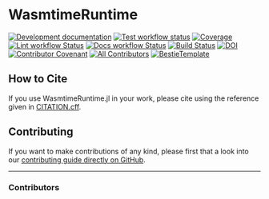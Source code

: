 # WasmtimeRuntime

<!-- [![Stable Documentation](https://img.shields.io/badge/docs-stable-blue.svg)](https://damourChris.github.io/WasmtimeRuntime.jl/stable) -->
[![Development documentation](https://img.shields.io/badge/docs-dev-blue.svg)](https://damourChris.github.io/WasmtimeRuntime.jl/dev)
[![Test workflow status](https://github.com/damourChris/WasmtimeRuntime.jl/actions/workflows/Test.yml/badge.svg?branch=main)](https://github.com/damourChris/WasmtimeRuntime.jl/actions/workflows/Test.yml?query=branch%3Amain)
[![Coverage](https://codecov.io/gh/damourChris/WasmtimeRuntime.jl/branch/main/graph/badge.svg)](https://codecov.io/gh/damourChris/WasmtimeRuntime.jl)
[![Lint workflow Status](https://github.com/damourChris/WasmtimeRuntime.jl/actions/workflows/Lint.yml/badge.svg?branch=main)](https://github.com/damourChris/WasmtimeRuntime.jl/actions/workflows/Lint.yml?query=branch%3Amain)
[![Docs workflow Status](https://github.com/damourChris/WasmtimeRuntime.jl/actions/workflows/Docs.yml/badge.svg?branch=main)](https://github.com/damourChris/WasmtimeRuntime.jl/actions/workflows/Docs.yml?query=branch%3Amain)
[![Build Status](https://api.cirrus-ci.com/github/damourChris/WasmtimeRuntime.jl.svg)](https://cirrus-ci.com/github/damourChris/WasmtimeRuntime.jl)
[![DOI](https://zenodo.org/badge/DOI/FIXME)](https://doi.org/FIXME)
[![Contributor Covenant](https://img.shields.io/badge/Contributor%20Covenant-2.1-4baaaa.svg)](CODE_OF_CONDUCT.md)
[![All Contributors](https://img.shields.io/github/all-contributors/damourChris/WasmtimeRuntime.jl?labelColor=5e1ec7&color=c0ffee&style=flat-square)](#contributors)
[![BestieTemplate](https://img.shields.io/endpoint?url=https://raw.githubusercontent.com/JuliaBesties/BestieTemplate.jl/main/docs/src/assets/badge.json)](https://github.com/JuliaBesties/BestieTemplate.jl)

## How to Cite

If you use WasmtimeRuntime.jl in your work, please cite using the reference given in [CITATION.cff](https://github.com/damourChris/WasmtimeRuntime.jl/blob/main/CITATION.cff).

## Contributing

If you want to make contributions of any kind, please first that a look into our [contributing guide directly on GitHub](docs/src/90-contributing.md).

---

### Contributors

<!-- ALL-CONTRIBUTORS-LIST:START - Do not remove or modify this section -->
<!-- prettier-ignore-start -->
<!-- markdownlint-disable -->

<!-- markdownlint-restore -->
<!-- prettier-ignore-end -->

<!-- ALL-CONTRIBUTORS-LIST:END -->
